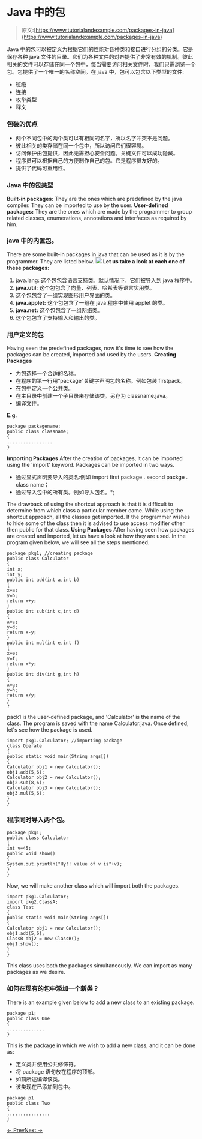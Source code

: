 # Java 中的包

> 原文:[https://www.tutorialandexample.com/packages-in-java](https://www.tutorialandexample.com/packages-in-java)

Java 中的包可以被定义为根据它们的性能对各种类和接口进行分组的分类。它是保存各种 java 文件的目录。它们为各种文件的对齐提供了非常有效的机制。彼此相关的文件可以存储在同一个包中，每当需要访问相关文件时，我们只需浏览一个包。包提供了一个唯一的名称空间。在 java 中，包可以包含以下类型的文件:

*   班级
*   连接
*   枚举类型
*   释文

### 包装的优点

*   两个不同包中的两个类可以有相同的名字，所以名字冲突不是问题。
*   彼此相关的类存储在同一个包中，所以访问它们很容易。
*   访问保护由包提供，因此无需担心安全问题。关键文件可以成功隐藏。
*   程序员可以根据自己的方便制作自己的包。它是程序员友好的。
*   提供了代码可重用性。

### Java 中的包类型

**Built-in packages:** They are the ones which are predefined by the java compiler. They can be imported to use by the user. **User-defined packages:** They are the ones which are made by the programmer to group related classes, enumerations, annotations and interfaces as required by him.

### java 中的内置包。

There are some built-in packages in java that can be used as it is by the programmer. They are listed below. ![](../Images/7dd2f1f3f27dba0344b4ad323c7831df.png) **Let us take a look at each one of these packages:**

1.  java.lang: 这个包包含语言支持类。默认情况下，它们被导入到 java 程序中。
2.  **java.util:** 这个包包含了向量、列表、哈希表等语言实用类。
3.  这个包包含了一组实现图形用户界面的类。
4.  **java.applet:** 这个包包含了一组在 java 程序中使用 applet 的类。
5.  **java.net:** 这个包包含了一组网络类。
6.  这个包包含了支持输入和输出的类。

### 用户定义的包

Having seen the predefined packages, now it's time to see how the packages can be created, imported and used by the users. **Creating Packages**

*   为包选择一个合适的名称。
*   在程序的第一行用“package”关键字声明包的名称。例如包装 firstpack。
*   在包中定义一个公共类。
*   在主目录中创建一个子目录来存储该类。另存为 classname.java。
*   编译文件。

**E.g.**

```
package packagename;
public class classname;
{
.................
}
```

**Importing Packages** After the creation of packages, it can be imported using the 'import' keyword. Packages can be imported in two ways.

*   通过显式声明要导入的类名:例如 import first package . second packge . class name；
*   通过导入包中的所有类。例如导入包名。*;

The drawback of using the shortcut approach is that it is difficult to determine from which class a particular member came. While using the shortcut approach, all the classes get imported. If the programmer wishes to hide some of the class then it is advised to use access modifier other then public for that class. **Using Packages** After having seen how packages are created and imported, let us have a look at how they are used. In the program given below, we will see all the steps mentioned.

```
package pkg1; //creating package
public class Calculator
{
int x;
int y;
public int add(int a,int b)
{
x=a;
y=b;
return x+y;
}
public int sub(int c,int d)
{
x=c;
y=d;
return x-y;
}
public int mul(int e,int f)
{
x=e;
y=f;
return x*y;
}
public int div(int g,int h)
{
x=g;
y=h;
return x/y;
}
}
```

pack1 is the user-defined package, and 'Calculator' is the name of the class. The program is saved with the name Calculator.java. Once defined, let's see how the package is used.

```
import pkg1.Calculator; //importing package
class Operate
{
public static void main(String args[])
{
Calculator obj1 = new Calculator();
obj1.add(5,6);
Calculator obj2 = new Calculator();
obj2.sub(8,6);
Calculator obj3 = new Calculator();
obj3.mul(5,6);
}
}
```

### 程序同时导入两个包。

```
package pkg1;
public class Calculator
{
int v=45;
public void show()
{
System.out.println("Hy!! value of v is"+v);
}
}
```

Now, we will make another class which will import both the packages.

```
import pkg1.Calculator;
import pkg2.ClassA;
class Test
{
public static void main(String args[])
{
Calculator obj1 = new Calculator();
obj1.add(5,6);
ClassB obj2 = new ClassB();
obj1.show();
}
}
```

This class uses both the packages simultaneously. We can import as many packages as we desire.

### 如何在现有的包中添加一个新类？

There is an example given below to add a new class to an existing package.

```
package p1;
public class One
{
..............
}
```

This is the package in which we wish to add a new class, and it can be done as:

*   定义类并使用公共修饰符。
*   将 package 语句放在程序的顶部。
*   如前所述编译该类。
*   该类现在已添加到包中。

```
package p1
public class Two
{
................
}
```

[← Prev](https://www.tutorialandexample.com/java-polymorphism)[Next →](https://www.tutorialandexample.com/java-numbers)